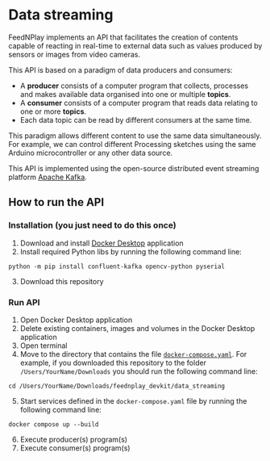 # Data streaming

FeedNPlay implements an API that facilitates the creation of contents capable of reacting in real-time to external data such as values produced by sensors or images from video cameras.

This API is based on a paradigm of data producers and consumers:

- A **producer** consists of a computer program that collects, processes and makes available data organised into one or multiple **topics**.
- A **consumer** consists of a computer program that reads data relating to one or more **topics**.
- Each data topic can be read by different consumers at the same time.

This paradigm allows different content to use the same data simultaneously. For example, we can control different Processing sketches using the same Arduino microcontroller or any other data source.

This API is implemented using the open-source distributed event streaming platform [Apache Kafka](https://kafka.apache.org).

## How to run the API

### Installation (you just need to do this once)

1. Download and install [Docker Desktop](https://www.docker.com/products/docker-desktop/) application
2. Install required Python libs by running the following command line:
```console
python -m pip install confluent-kafka opencv-python pyserial
```
3. Download this repository

### Run API

1. Open Docker Desktop application
2. Delete existing containers, images and volumes in the Docker Desktop application
3. Open terminal
4. Move to the directory that contains the file [`docker-compose.yaml`](docker-compose.yaml). For example, if you downloaded this repository to the folder `/Users/YourName/Downloads` you should run the following command line:
```console
cd /Users/YourName/Downloads/feednplay_devkit/data_streaming
```
5. Start services defined in the `docker-compose.yaml` file by running the following command line:
```console
docker compose up --build
```
6. Execute producer(s) program(s)
7. Execute consumer(s) program(s)
